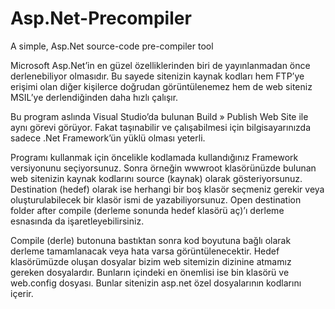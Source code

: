 # Asp.Net-Precompiler

A simple, Asp.Net source-code pre-compiler tool

Microsoft Asp.Net’in en güzel özelliklerinden biri de yayınlanmadan önce derlenebiliyor olmasıdır. Bu sayede sitenizin kaynak kodları hem FTP’ye erişimi olan diğer kişilerce doğrudan görüntülenemez hem de web siteniz MSIL’ye derlendiğinden daha hızlı çalışır.

Bu program aslında Visual Studio’da bulunan Build » Publish Web Site ile aynı görevi görüyor. Fakat taşınabilir ve çalışabilmesi için bilgisayarınızda sadece .Net Framework’ün yüklü olması yeterli.

Programı kullanmak için öncelikle kodlamada kullandığınız Framework versiyonunu seçiyorsunuz. Sonra örneğin wwwroot klasörünüzde bulunan web sitenizin kaynak kodlarını source (kaynak) olarak gösteriyorsunuz. Destination (hedef) olarak ise herhangi bir boş klasör seçmeniz gerekir veya oluşturulabilecek bir klasör ismi de yazabiliyorsunuz. Open destination folder after compile (derleme sonunda hedef klasörü aç)’ı derleme esnasında da işaretleyebilirsiniz.

Compile (derle) butonuna bastıktan sonra kod boyutuna bağlı olarak derleme tamamlanacak veya hata varsa görüntülenecektir. Hedef klasörümüzde oluşan dosyalar bizim web sitemizin dizinine atmamız gereken dosyalardır. Bunların içindeki en önemlisi ise bin klasörü ve web.config dosyası. Bunlar sitenizin asp.net özel dosyalarının kodlarını içerir.
